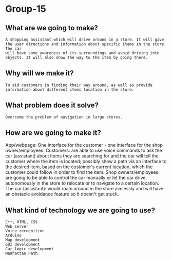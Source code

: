 # Group-15 

## **What are we going to make?**
    A shopping assistant which will drive around in a store. It will give the user directions and information about specific items in the store. The car
    will have some awareness of its surroundings and avoid driving into objects. It will also show the way to the item by going there.

## **Why will we make it?**
    To aid customers in finding their way around, as well as provide information about different items location in the store.  

## **What problem does it solve?**
    Overcome the problem of navigation in large stores. 

## **How are we going to make it?**
App/webpage: One interface for the customer - one interface for the shop owner/employees. Customers: are able to use voice commands to ask the car
(assistant) about items they are searching for and the car will tell the customer where the item is located; possibly show a path via an interface to the
desired item, based on the customer's current location, which the customer could follow in order to find the item. Shop owners/employees: are going to be
able to control the car manually or let the car drive autonomously in the store to relocate or to navigate to a certain location. The car (assistant):
would roam around in the store aimlessly and will have an obstacle avoidance feature so it doesn't get stuck.
## **What kind of technology we are going to use?**
    
    C++, HTML, CSS
    Web server 
    Voice recognition
    Arduino
    Map development
    GUI development 
    Car logic development
    Manhattan Path
